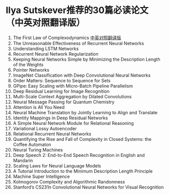 # Ilya Sutskever推荐的30篇必读论文（中英对照翻译版）
1. The First Law of Complexodynamics
    [中英对照翻译版](https://volctracer.com/w/dreqeBgN)
3. The Unreasonable Effectiveness of Recurrent Neural Networks
4. Understanding LSTM Networks
5. Recurrent Neural Network Regularization
6. Keeping Neural Networks Simple by Minimizing the Description Length of the Weights
7. Pointer Networks
8. ImageNet Classification with Deep Convolutional Neural Networks
9. Order Matters: Sequence to Sequence for Sets
10. GPipe: Easy Scaling with Micro-Batch Pipeline Parallelism
11. Deep Residual Learning for Image Recognition
12. Multi-Scale Context Aggregation by Dilated Convolutions
13. Neural Message Passing for Quantum Chemistry
14. Attention is All You Need
15. Neural Machine Translation by Jointly Learning to Align and Translate
16. Identity Mappings in Deep Residual Networks
17. A Simple Neural Network Module for Relational Reasoning
18. Variational Lossy Autoencoder
19. Relational Recurrent Neural Networks
20. Quantifying the Rise and Fall of Complexity in Closed Systems: the Coffee Automaton
21. Neural Turing Machines
22. Deep Speech 2: End-to-End Speech Recognition in English and Mandarin
23. Scaling Laws for Neural Language Models
24. A Tutorial Introduction to the Minimum Description Length Principle
25. Machine Super Intelligence
26. Kolmogorov Complexity and Algorithmic Randomness
27. Stanford’s CS231n Convolutional Neural Networks for Visual Recognition
